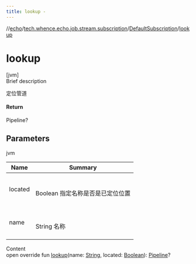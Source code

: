 ```yaml
---
title: lookup -
---
```

//[echo](../../index.md)/[tech.whence.echo.job.stream.subscription](../index.md)/[DefaultSubscription](index.md)/[lookup](lookup.md)



# lookup  
[jvm]  
Brief description  


定位管道



#### Return  


Pipeline?



## Parameters  
  
jvm  
  
|  Name|  Summary| 
|---|---|
| located| <br><br>Boolean 指定名称是否是已定位位置<br><br>
| name| <br><br>String 名称<br><br>
  
  
Content  
open override fun [lookup](lookup.md)(name: [String](https://kotlinlang.org/api/latest/jvm/stdlib/kotlin/-string/index.html), located: [Boolean](https://kotlinlang.org/api/latest/jvm/stdlib/kotlin/-boolean/index.html)): [Pipeline](../-pipeline/index.md)?  



